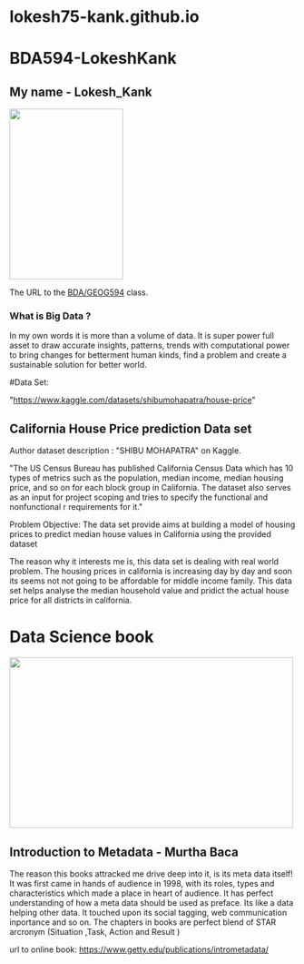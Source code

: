 # lokesh75-kank.github.io

# BDA594-LokeshKank
## My name - Lokesh_Kank


<img src="https://user-images.githubusercontent.com/85188079/187310700-f71ccc8e-3f92-488b-9656-ba8927a1f150.JPG" width="200" height="300">

The URL to the [BDA/GEOG594](https://sdsu.instructure.com/courses/113151) class.

### What is Big Data ?
In my own words it is more than a volume of data. It is super power full asset to draw accurate insights, patterns, trends with computational power to bring changes
for betterment human kinds, find a problem and create a sustainable solution for better world.

#Data Set:

"https://www.kaggle.com/datasets/shibumohapatra/house-price"

## California House Price prediction Data set
Author dataset description : "SHIBU MOHAPATRA" on Kaggle.

"The US Census Bureau has published California Census Data which has 10 types of metrics such as the population, median income, median housing price, and so on for each block group in California. The dataset also serves as an input for project scoping and tries to specify the functional and nonfunctional r requirements for it."

Problem Objective:
The data set provide aims at building a model of housing prices to predict median house values in California using the provided dataset

The reason why it interests me is, this data set is dealing with real world problem. The housing prices in california is increasing day by day and soon its seems not not going to be affordable for middle income family. 
This data set helps analyse the median household value and pridict the actual house price for all districts in california.

# Data Science book

<img src= "https://user-images.githubusercontent.com/85188079/187558283-d5222003-9206-41b6-ad02-c2e36627ff50.png" width="500" height="300">

## Introduction to Metadata - Murtha Baca

The reason this books attracked me drive deep into it, is its meta data itself! It was first came in hands of audience in 1998, with its roles, types and characteristics which made a place in heart of audience. It has perfect understanding of how a meta data should be used as preface. Its like a data helping other data. It touched upon its social tagging, web communication inportance and so on. The chapters in books are perfect blend of STAR arcronym (Situation ,Task, Action and Result )

url to online book:
https://www.getty.edu/publications/intrometadata/

